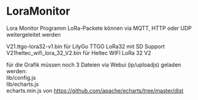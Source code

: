 # LoraMonitor
Lora Monitor Programm
LoRa-Packete können via MQTT, HTTP oder UDP weitergeleitet werden

V21.ttgo-lora32-v1.bin für LilyGo TTGO LoRa32 mit SD Support   
V21heltec_wifi_lora_32_V2.bin für Heltec WIFI LoRa 32 V2 

für die Grafik müssen noch 3 Dateien via Webui (ip/uploadjs) geladen werden:   
lib/config.js   
lib/echarts.js   
echarts.min.js von https://github.com/apache/echarts/tree/master/dist
